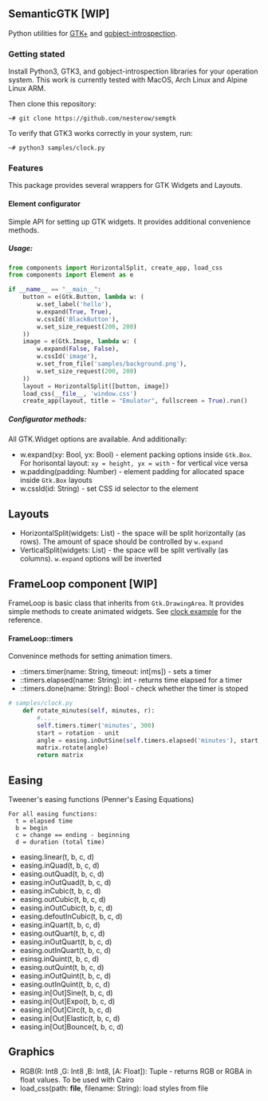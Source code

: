 SemanticGTK [WIP]
-----------------

Python utilities for [GTK+](https://www.gtk.org/) and [gobject-introspection](https://gi.readthedocs.io/en/latest/).

### Getting stated
Install Python3, GTK3, and gobject-introspection libraries for your operation system. 
This work is currently tested with MacOS, Arch Linux and Alpine Linux ARM.

Then clone this repository:
```
~# git clone https://github.com/nesterow/semgtk
```

To verify that GTK3 works correctly in your system, run:
```
~# python3 samples/clock.py
```

### Features
This package provides several wrappers for GTK Widgets and Layouts.

#### Element configurator
Simple API for setting up GTK widgets. It provides additional convenience methods.

##### Usage:
```python
from components import HorizontalSplit, create_app, load_css
from components import Element as e

if __name__ == "__main__":
    button = e(Gtk.Button, lambda w: (
        w.set_label('hello'),
        w.expand(True, True),
        w.cssId('BlackButton'),
        w.set_size_request(200, 200)
    ))
    image = e(Gtk.Image, lambda w: (
        w.expand(False, False),
        w.cssId('image'),
        w.set_from_file('samples/background.png'),
        w.set_size_request(200, 200)
    ))
    layout = HorizontalSplit([button, image])
    load_css(__file__, 'window.css')
    create_app(layout, title = "Emulator", fullscreen = True).run()
```

##### Configurator methods:

All GTK.Widget options are available. And additionally:

- w.expand(xy: Bool, yx: Bool) - element packing options inside `Gtk.Box`. For horisontal layout: `xy = height, yx = with` - for vertical vice versa
- w.padding(padding: Number) - element padding for allocated space inside `Gtk.Box` layouts
- w.cssId(id: String) - set CSS id selector to the element


## Layouts

- HorizontalSplit(widgets: List) - the space will be split horizontally (as rows). The amount of space should be controlled by `w.expand`
- VerticalSplit(widgets: List) - the space will be split vertivally (as columns). `w.expand` options will be inverted


## FrameLoop component [WIP]
FrameLoop is basic class that inherits from `Gtk.DrawingArea`. It provides simple methods to create animated widgets.
See [clock example](samples/clock.py) for the reference.

#### FrameLoop::timers
Convenince methods for setting animation timers.
- ::timers.timer(name: String, timeout: int[ms]) - sets a timer
- ::timers.elapsed(name: String): int - returns time elapsed for a timer
- ::timers.done(name: String): Bool - check whether the timer is stoped

```python
# samples/clock.py
    def rotate_minutes(self, minutes, r):
        #.....
        self.timers.timer('minutes', 300)        
        start = rotation - unit
        angle = easing.inOutSine(self.timers.elapsed('minutes'), start, unit, 300)
        matrix.rotate(angle)
        return matrix
```

## Easing
Tweener's easing functions (Penner's Easing Equations)

```
For all easing functions:
  t = elapsed time
  b = begin
  c = change == ending - beginning
  d = duration (total time)
```

- easing.linear(t, b, c, d)
- easing.inQuad(t, b, c, d)
- easing.outQuad(t, b, c, d)
- easing.inOutQuad(t, b, c, d)
- easing.inCubic(t, b, c, d)
- easing.outCubic(t, b, c, d)
- easing.inOutCubic(t, b, c, d)
- easing.defoutInCubic(t, b, c, d)
- easing.inQuart(t, b, c, d)
- easing.outQuart(t, b, c, d)
- easing.inOutQuart(t, b, c, d)
- easing.outInQuart(t, b, c, d)
- esinsg.inQuint(t, b, c, d)
- easing.outQuint(t, b, c, d)
- easing.inOutQuint(t, b, c, d)
- easing.outInQuint(t, b, c, d)
- easing.in[Out]Sine(t, b, c, d)
- easing.in[Out]Expo(t, b, c, d)
- easing.in[Out]Circ(t, b, c, d)
- easing.in[Out]Elastic(t, b, c, d)
- easing.in[Out]Bounce(t, b, c, d)


## Graphics

- RGB(R: Int8 ,G: Int8 ,B: Int8, [A: Float]): Tuple - returns RGB or RGBA in float values. To be used with Cairo
- load_css(path: __file__, filename: String): load styles from file

